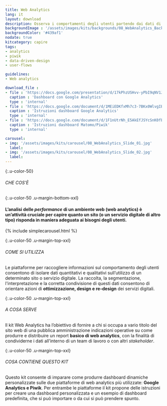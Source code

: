 ```yaml
---
title: Web Analytics
lang: it
layout: download
description: Osserva i comportamenti degli utenti partendo dai dati di utilizzo del servizio
backgroundImage : '/assets/images/kits/backgrounds/08_WebAnalytics_Background.png'
backgroundColor: '#439af1'
nodate: true
kitcategory: capire
tags: 
- analytics
- piwik
- data-driven-design
- user-flows

guidelines:
- Web analytics

download_file :
- file : 'https://docs.google.com/presentation/d/17kPhzUSHvv-yPbI9qNV1JcS9SSTzKQJtYxjITHhBtnA/edit?usp=sharing'
  caption : 'Dashboard con Google Analytics'
  type : 'internal'
- file : 'https://docs.google.com/document/d/1MEiEDKfxMh7c3-7BKx0WlvgIBRe5gXrFd0LqpVpNAhg/edit?usp=sharing'
  caption : 'Istruzioni dashboard Google Analytics'
  type : 'internal'
- file : 'https://docs.google.com/document/d/1F1nUtrNh_E5AkEfJSYcSnK0fEIWSr5tTiZ-ZTH5nai8/edit?usp=sharing'
  caption : 'Istruzioni dashboard Matomo/Piwik'
  type : 'internal'

carousel:
- img: '/assets/images/kits/carousel/08_WebAnalytics_Slide_01.jpg'
  label:
- img: '/assets/images/kits/carousel/08_WebAnalytics_Slide_02.jpg'
  label:
---
```


{:.u-color-50}
###### CHE COS’È

{:.u-color-50 .u-margin-bottom-xxl}
#### L’analisi delle *performance* di un ambiente web (web analytics) è un’attività cruciale per capire quanto un sito (o un servizio digitale di altro tipo) risponda in maniera adeguata ai bisogni degli utenti.

{% include simplecarousel.html  %} 

{:.u-color-50 .u-margin-top-xxl}
###### COME SI UTILIZZA
Le piattaforme per raccogliere informazioni sul comportamento degli utenti consentono di isolare dati quantitativi e qualitativi sull’utilizzo di un determinato sito o servizio digitale. La raccolta, la segmentazione, l'interpretazione e la corretta condivisione di questi dati consentono di orientare azioni di **ottimizzazione, design e re-design** dei servizi digitali. 



{:.u-color-50 .u-margin-top-xxl}
###### A COSA SERVE
Il kit Web Analytics ha l’obiettivo di fornire a chi si occupa a vario titolo del sito web di una pubblica amministrazione indicazioni operative su come produrre e distribuire un report **basico di web analytics**, con la finalità di condividerne i dati all’interno di un team di lavoro o con altri *stakeholder*. 

  

{:.u-color-50 .u-margin-top-xxl}
###### COSA CONTIENE QUESTO KIT
Questo kit consente di imparare come produrre dashboard dinamiche personalizzate sulle due piattaforme di web analytics più utilizzate: **Google Analytics e Piwik**. Per entrambe le piattaforme il kit propone delle istruzioni per creare una dashboard personalizzata e un esempio di dashboard predefinita, che si può importare o da cui si può prendere spunto. 
